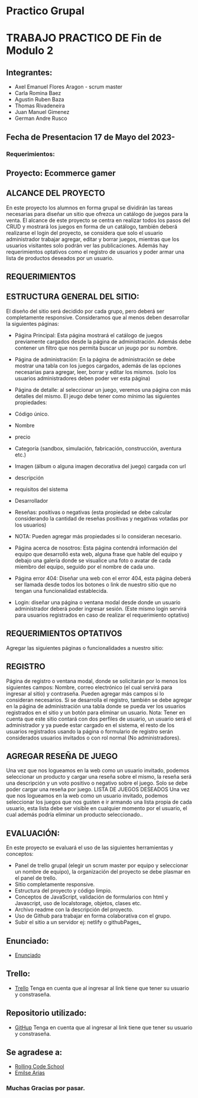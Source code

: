 # Practico Grupal
# TRABAJO PRACTICO DE Fin de Modulo 2
## Integrantes:
- Axel Emanuel Flores Aragon - scrum master
- Carla Romina Baez 
- Agustin Ruben Baza
- Thomas Rivadeneira
- Juan Manuel Gimenez
- German Andre Rusco


## Fecha de Presentacion 17 de Mayo del 2023-
### Requerimientos:
## Proyecto: Ecommerce gamer

## ALCANCE DEL PROYECTO

En este proyecto los alumnos en forma grupal se dividirán las tareas necesarias para diseñar un sitio que
ofrezca un catálogo de juegos para la venta.
El alcance de este proyecto se centra en realizar todos los pasos del CRUD y mostrará los juegos en forma
de un catálogo, también deberá realizarse el login del proyecto, se considera que solo el usuario
administrador trabajar agregar, editar y borrar juegos, mientras que los usuarios visitantes solo podrán ver
las publicaciones. Además hay requerimientos optativos como el registro de usuarios y poder armar una
lista de productos deseados por un usuario.

## REQUERIMIENTOS

## ESTRUCTURA GENERAL DEL SITIO:

El diseño del sitio será decidido por cada grupo, pero deberá ser completamente
responsive. Consideramos que al menos deben desarrollar la siguientes páginas:

-  Página Principal: Esta página mostrará el catálogo de juegos previamente cargados desde la página
de administración. Además debe contener un filtro que nos permita buscar un jeugo por su
nombre.

- Página de administración: En la página de administración se debe mostrar una tabla con los
juegos cargados, además de las opciones necesarias para agregar, leer, borrar y editar los
mismos. (solo los usuarios administradores deben poder ver esta página)

- Página de detalle: al seleccionar un juego, veremos una página con más detalles del mismo.
El jeugo debe tener como mínimo las siguientes propiedades:
-  Código único.
- Nombre
- precio
- Categoría (sandbox, simulación, fabricación, construcción, aventura etc.)
- Imagen (álbum o alguna imagen decorativa del juego) cargada con url
- descripción
- requisitos del sistema
- Desarrollador
- Reseñas: positivas o negativas (esta propiedad se debe calcular considerando la cantidad de reseñas
positivas y negativas votadas por los usuarios)
- NOTA: Pueden agregar más propiedades si lo consideran necesario.

- Página acerca de nosotros: Esta página contendrá información del equipo que desarrolló esta
web, alguna frase que hable del equipo y debajo una galería donde se visualice una foto o avatar
de cada miembro del equipo, seguido por el nombre de cada uno.
- Página error 404: Diseñar una web con el error 404, esta página deberá ser llamada desde todos
los botones o link de nuestro sitio que no tengan una funcionalidad establecida.
- Login: diseñar una página o ventana modal desde donde un usuario administrador deberá poder
ingresar sesión. (Este mismo login servirá para usuarios registrados en caso de realizar el
requerimiento optativo)


## REQUERIMIENTOS OPTATIVOS
Agregar las siguientes páginas o funcionalidades a nuestro sitio:

## REGISTRO
Página de registro o ventana modal, donde se solicitarán por lo menos los siguientes campos: Nombre,
correo electrónico (el cual servirá para ingresar al sitio) y contraseña. Pueden agregar más campos si lo
consideran necesarios. Si se desarrolla el registro, también se debe agregar en la página de administración
una tabla donde se pueda ver los usuarios registrados en el sitio y un botón para eliminar un usuario.
Nota: Tener en cuenta que este sitio contará con dos perfiles de usuario, un usuario será el administrador
y ya puede estar cargado en el sistema, el resto de los usuarios registrados usando la página o formulario
de registro serán considerados usuarios invitados o con rol normal (No administradores).

## AGREGAR RESEÑA DE JUEGO
Una vez que nos logueamos en la web como un usuario invitado, podemos seleccionar un producto y
cargar una reseña sobre el mismo, la reseña será una descripción y un voto positivo o negativo sobre el
juego. Solo se debe poder cargar una reseña por juego.
LISTA DE JUEGOS DESEADOS
Una vez que nos logueamos en la web como un usuario invitado, podemos seleccionar los juegos que nos
gusten e ir armando una lista propia de cada usuario, esta lista debe ser visible en cualquier momento por
el usuario, el cual además podría eliminar un producto seleccionado..

## EVALUACIÓN:

En este proyecto se evaluará el uso de las siguientes herramientas y conceptos:
- Panel de trello grupal (elegir un scrum master por equipo y seleccionar un nombre de
equipo), la organización del proyecto se debe plasmar en el panel de trello.
-  Sitio completamente responsive.
- Estructura del proyecto y código limpio.
- Conceptos de JavaScript, validación de formularios con html y Javascript, uso de localstorage,
objetos, clases etc.
-  Archivo readme con la descripción del proyecto.
- Uso de Github para trabajar en forma colaborativa con el grupo.
-  Subir el sitio a un servidor ej: netlify o githubPages_

## Enunciado:
- [Enunciado](https://drive.google.com/file/d/1gfcsseV-vAw2pjRdFjvQurEaDLHLqj4B/view)
## Trello:
- [Trello](https://trello.com/b/1Q8GP3Ne/xgames)
Tenga en cuenta que al ingresar al link tiene que tener su usuario y constraseña.
## Repositorio utilizado: 
- [GitHup](https://github.com/juanmakorn/Xgames---modulo-2.git)
Tenga en cuenta que al ingresar al link tiene que tener su usuario y constraseña.

## Se agradese a:
- [Rolling Code School](https://rollingcodeschool.com/)
- [Emilse Arias](https://github.com/earias08) 

### Muchas Gracias por pasar.
